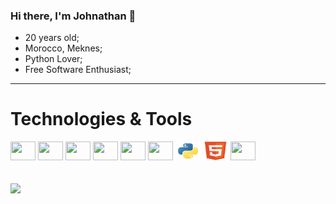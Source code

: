 ### Hi there, I'm Johnathan 👋

- 20 years old;
- Morocco, Meknes;
- Python Lover;
- Free Software Enthusiast;
<hr>

# Technologies & Tools
<div>
<div style="display: inline_block; margin-bottom: 20px;">
<img align="center" height="30" width="40" src="https://upload.wikimedia.org/wikipedia/commons/9/9c/IntelliJ_IDEA_Icon.svg">
<img align="center" height="30" width="40" src="https://upload.wikimedia.org/wikipedia/commons/1/1d/PyCharm_Icon.svg">
<img align="center" height="30" width="40" src="https://upload.wikimedia.org/wikipedia/commons/9/9a/Visual_Studio_Code_1.35_icon.svg">
<img align="center" height="30" width="40" src="https://upload.wikimedia.org/wikipedia/commons/d/d5/CSS3_logo_and_wordmark.svg">
<img align="center" height="30" width="40" src="https://upload.wikimedia.org/wikipedia/commons/e/e0/Git-logo.svg">  
<img align="center" height="30" width="40" src="https://upload.wikimedia.org/wikipedia/commons/2/27/PHP-logo.svg">        
<img align="center" height="30" width="40" src="https://raw.githubusercontent.com/devicons/devicon/master/icons/python/python-original.svg">
<img align="center" height="30" width="40" src="https://raw.githubusercontent.com/devicons/devicon/master/icons/html5/html5-original.svg">
<img align="center" height="30" width="40" src="https://upload.wikimedia.org/wikipedia/fr/6/62/MySQL.svg">
</div>
</div>
</br>
<img height="160em" src="https://github-readme-stats.vercel.app/api/top-langs/?username=Igotchuhomie&exclude_repo=analise-facial&layout=compact"/>
 

